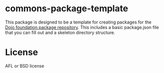# commons-package-template
This package is designed to be a template for creating packages for the 
[Dojo foundation package repository](http://packages.dojofoundation.org/list.html).
This includes a basic package.json file that you can fill out and a skeleton directory structure.

# License
AFL or BSD license